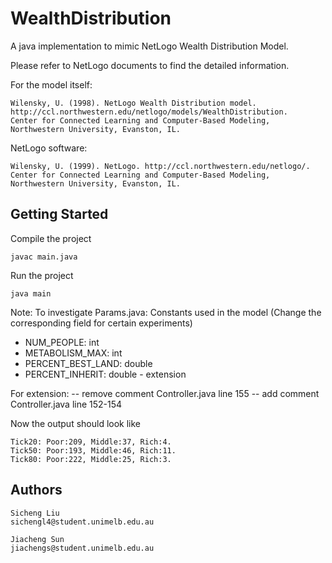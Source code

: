 # WealthDistribution

A java implementation to mimic NetLogo Wealth Distribution Model.

Please refer to NetLogo documents to find the detailed information.

For the model itself:
```
Wilensky, U. (1998). NetLogo Wealth Distribution model. 
http://ccl.northwestern.edu/netlogo/models/WealthDistribution. 
Center for Connected Learning and Computer-Based Modeling, 
Northwestern University, Evanston, IL.
```

NetLogo software:
```
Wilensky, U. (1999). NetLogo. http://ccl.northwestern.edu/netlogo/. 
Center for Connected Learning and Computer-Based Modeling, 
Northwestern University, Evanston, IL.
```

## Getting Started

Compile the project
```
javac main.java
```

Run the project
```
java main
```

Note:
To investigate 
Params.java: Constants used in the model
(Change the corresponding field for certain experiments)

* NUM_PEOPLE: int 
* METABOLISM_MAX: int 
* PERCENT_BEST_LAND: double 
* PERCENT_INHERIT: double - extension

For extension:
-- remove comment Controller.java line 155
-- add comment Controller.java line 152-154


Now the output should look like
 
```
Tick20: Poor:209, Middle:37, Rich:4.
Tick50: Poor:193, Middle:46, Rich:11.
Tick80: Poor:222, Middle:25, Rich:3.
```

## Authors

```
Sicheng Liu
sichengl4@student.unimelb.edu.au
```

```
Jiacheng Sun
jiachengs@student.unimelb.edu.au
```
